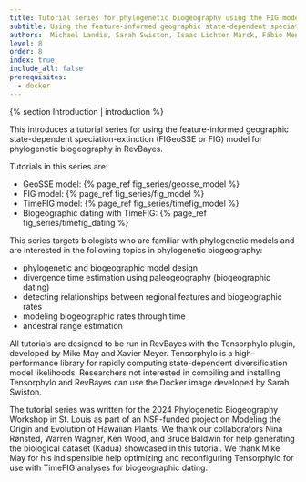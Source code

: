 ```yaml
---
title: Tutorial series for phylogenetic biogeography using the FIG model
subtitle: Using the feature-informed geographic state-dependent speciation-extinction (FIG) model for phylogenetic biogeography
authors:  Michael Landis, Sarah Swiston, Isaac Lichter Marck, Fábio Mendes, Felipe Zapata
level: 8
order: 8
index: true
include_all: false
prerequisites:
  - docker
---
```


{% section Introduction | introduction %}

This introduces a tutorial series for using the feature-informed geographic state-dependent speciation-extinction (FIGeoSSE or FIG) model for phylogenetic biogeography in RevBayes.

Tutorials in this series are:
- GeoSSE model: {% page_ref fig_series/geosse_model %}
- FIG model: {% page_ref fig_series/fig_model %}
- TimeFIG model: {% page_ref fig_series/timefig_model %}
- Biogeographic dating with TimeFIG: {% page_ref fig_series/timefig_dating %}

This series targets biologists who are familiar with phylogenetic models and are interested in the following topics in phylogenetic biogeography:

- phylogenetic and biogeographic model design
- divergence time estimation using paleogeography (biogeographic dating)
- detecting relationships between regional features and biogeographic rates
- modeling biogeographic rates through time
- ancestral range estimation

All tutorials are designed to be run in RevBayes with the Tensorphylo plugin, developed by Mike May and Xavier Meyer. Tensorphylo is a high-performance library for rapidly computing state-dependent diversification model likelihoods. Researchers not interested in compiling and installing Tensorphylo and RevBayes can use the Docker image developed by Sarah Swiston.

The tutorial series was written for the 2024 Phylogenetic Biogeography Workshop in St. Louis as part of an NSF-funded project on Modeling the Origin and Evolution of Hawaiian Plants. We thank our collaborators Nina Rønsted, Warren Wagner, Ken Wood, and Bruce Baldwin for help generating the biological dataset (Kadua) showcased in this tutorial. We thank Mike May for his indispensible help optimizing and reconfiguring Tensorphylo for use with TimeFIG analyses for biogeographic dating.